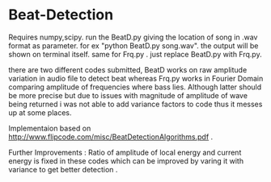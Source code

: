 # Beat-Detection
Requires numpy,scipy.
run the BeatD.py giving the location of song in .wav format as parameter.
for ex "python BeatD.py song.wav".
the output will be shown on terminal itself.
same for Frq.py .
just replace BeatD.py with Frq.py.


there are two different codes submitted, BeatD works on raw amplitude variation in audio file to detect beat whereas Frq.py works in Fourier 
Domain comparing amplitude of frequencies where bass lies. Although latter should be more precise but due to issues with magnitude of  amplitude of wave being
returned i was not able to add variance factors to code thus it messes up at some places.

Implementaion based on http://www.flipcode.com/misc/BeatDetectionAlgorithms.pdf .

Further Improvements :
Ratio of amplitude of local energy and current energy is fixed in these codes which can be improved by varing it with variance to get better 
detection
.
